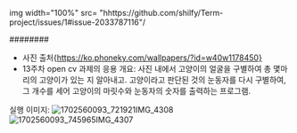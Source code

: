 img width="100%" src= "hhttps://github.com/shilfy/Term-project/issues/1#issue-2033787116"/

########
- 사진 출처{https://ko.phoneky.com/wallpapers/?id=w40w1178450} 
- 13주차 open cv 과제의 응용
 개요: 사진 내에서 고양이의 얼굴을 구별하여 총 몇마리의 고양이가 있는 지 알아내고. 
 고양이라고 판단된 것의 눈동자를 다시 구별하여, 그 개수를 세어 
 고양이의 마릿수와 눈동자의 숫자를 출력하는 프로그램.

 실행 이미지:
![1702560093_721921IMG_4308](https://github.com/shilfy/Term-project/assets/144356583/ce3e6288-9cf7-420b-b934-4c28e63229d8)
![1702560093_745965IMG_4307](https://github.com/shilfy/Term-project/assets/144356583/e51a2c4e-c320-4642-a626-9a55f3e43111)
